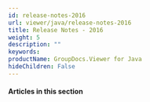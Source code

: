 ```yaml
---
id: release-notes-2016
url: viewer/java/release-notes-2016
title: Release Notes - 2016
weight: 5
description: ""
keywords: 
productName: GroupDocs.Viewer for Java
hideChildren: False
---
```

#### Articles in this section